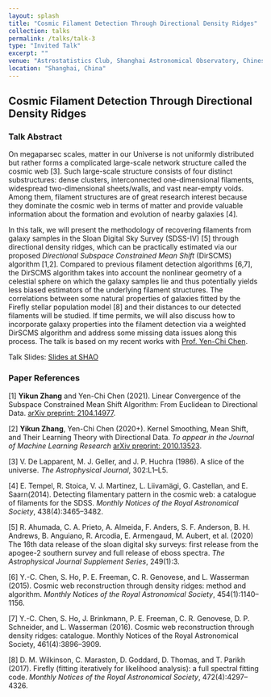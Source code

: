 ```yaml
---
layout: splash
title: "Cosmic Filament Detection Through Directional Density Ridges"
collection: talks
permalink: /talks/talk-3
type: "Invited Talk"
excerpt: ""
venue: "Astrostatistics Club, Shanghai Astronomical Observatory, Chinese Academy of Sciences (July 2021)"
location: "Shanghai, China"
---
```


## Cosmic Filament Detection Through Directional Density Ridges

### Talk Abstract

On megaparsec scales, matter in our Universe is not uniformly distributed but rather forms a complicated large-scale network structure called the cosmic web \[3\]. Such large-scale structure consists of four distinct substructures: dense clusters, interconnected one-dimensional filaments, widespread two-dimensional sheets/walls, and vast near-empty voids. Among them, filament structures are of great research interest because they dominate the cosmic web in terms of matter and provide valuable information about the formation and evolution of nearby galaxies \[4\].

In this talk, we will present the methodology of recovering filaments from galaxy samples in the Sloan Digital Sky Survey (SDSS-IV) \[5\] through directional density ridges, which can be practically estimated via our proposed _Directional Subspace Constrained Mean Shift_ (DirSCMS) algorithm \[1,2\]. Compared to previous filament detection algorithms \[6,7\], the DirSCMS algorithm takes into account the nonlinear geometry of a celestial sphere on which the galaxy samples lie and thus potentially yields less biased estimators of the underlying filament structures. The correlations between some natural properties of galaxies fitted by the Firefly stellar population model \[8\] and their distances to our detected filaments will be studied. If time permits, we will also discuss how to incorporate galaxy properties into the filament detection via a weighted DirSCMS algorithm and address some missing data issues along this process. The talk is based on my recent works with [Prof. Yen-Chi Chen](http://faculty.washington.edu/yenchic/index.html).


Talk Slides: [Slides at SHAO](https://zhangyk8.github.io/talks/Cosmic_Filaments.pdf)

<!---
Code Link: [GitHub: EuDirSCMS](https://github.com/zhangyk8/EuDirSCMS).
-->

### Paper References

\[1\] **Yikun Zhang** and Yen-Chi Chen (2021). Linear Convergence of the Subspace Constrained Mean Shift Algorithm: From Euclidean to Directional Data. [arXiv preprint: 2104.14977](https://arxiv.org/abs/2104.14977).

\[2\] **Yikun Zhang**, Yen-Chi Chen (2020+). Kernel Smoothing, Mean Shift, and Their Learning Theory with Directional Data. _To appear in the Journal of Machine Learning Research_ [arXiv preprint: 2010.13523](https://arxiv.org/abs/2010.13523).

\[3\] V. De Lapparent, M. J. Geller, and J. P. Huchra (1986). A slice of the universe. _The Astrophysical Journal_, 302:L1–L5.

\[4\] E. Tempel, R. Stoica, V. J. Martinez, L. Liivamägi, G. Castellan, and E. Saarn(2014). Detecting filamentary pattern in the cosmic web: a catalogue of filaments for the SDSS. _Monthly Notices of the Royal Astronomical Society_, 438(4):3465–3482.

\[5\] R. Ahumada, C. A. Prieto, A. Almeida, F. Anders, S. F. Anderson, B. H. Andrews, B. Anguiano, R. Arcodia, E. Armengaud, M. Aubert, et al. (2020) The 16th data release of the sloan digital sky surveys: first release from the apogee-2 southern survey and full release of eboss spectra. _The Astrophysical Journal
Supplement Series_, 249(1):3.

\[6\] Y.-C. Chen, S. Ho, P. E. Freeman, C. R. Genovese, and L. Wasserman (2015). Cosmic web reconstruction through density ridges: method and algorithm. _Monthly Notices of the Royal Astronomical Society_, 454(1):1140–1156.

\[7\] Y.-C. Chen, S. Ho, J. Brinkmann, P. E. Freeman, C. R. Genovese, D. P. Schneider, and L. Wasserman (2016). Cosmic web reconstruction through density ridges: catalogue. Monthly Notices of the Royal Astronomical Society, 461(4):3896–3909.

\[8\] D. M. Wilkinson, C. Maraston, D. Goddard, D. Thomas, and T. Parikh (2017). Firefly (fitting iteratively for likelihood analysis): a full spectral fitting code. _Monthly Notices of the Royal Astronomical Society_, 472(4):4297–4326.

